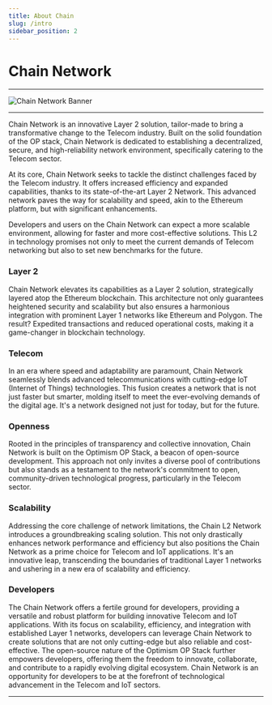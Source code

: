 ```yaml
---
title: About Chain
slug: /intro
sidebar_position: 2
---
```


# Chain Network

---

![Chain Network Banner](../static/img/Banner.jpg)

---

Chain Network is an innovative Layer 2 solution, tailor-made to bring a transformative change to the Telecom industry. Built on the solid foundation of the OP stack, Chain Network is dedicated to establishing a decentralized, secure, and high-reliability network environment, specifically catering to the Telecom sector.

At its core, Chain Network seeks to tackle the distinct challenges faced by the Telecom industry. It offers increased efficiency and expanded capabilities, thanks to its state-of-the-art Layer 2 Network. This advanced network paves the way for scalability and speed, akin to the Ethereum platform, but with significant enhancements.

Developers and users on the Chain Network can expect a more scalable environment, allowing for faster and more cost-effective solutions. This L2 in technology promises not only to meet the current demands of Telecom networking but also to set new benchmarks for the future.

### Layer 2
Chain Network elevates its capabilities as a Layer 2 solution, strategically layered atop the Ethereum blockchain. This architecture not only guarantees heightened security and scalability but also ensures a harmonious integration with prominent Layer 1 networks like Ethereum and Polygon. The result? Expedited transactions and reduced operational costs, making it a game-changer in blockchain technology.

### Telecom
In an era where speed and adaptability are paramount, Chain Network seamlessly blends advanced telecommunications with cutting-edge IoT (Internet of Things) technologies. This fusion creates a network that is not just faster but smarter, molding itself to meet the ever-evolving demands of the digital age. It's a network designed not just for today, but for the future.

### Openness
Rooted in the principles of transparency and collective innovation, Chain Network is built on the Optimism OP Stack, a beacon of open-source development. This approach not only invites a diverse pool of contributions but also stands as a testament to the network's commitment to open, community-driven technological progress, particularly in the Telecom sector.

### Scalability
Addressing the core challenge of network limitations, the Chain L2 Network introduces a groundbreaking scaling solution. This not only drastically enhances network performance and efficiency but also positions the Chain Network as a prime choice for Telecom and IoT applications. It's an innovative leap, transcending the boundaries of traditional Layer 1 networks and ushering in a new era of scalability and efficiency.

### Developers

The Chain Network offers a fertile ground for developers, providing a versatile and robust platform for building innovative Telecom and IoT applications. With its focus on scalability, efficiency, and integration with established Layer 1 networks, developers can leverage Chain Network to create solutions that are not only cutting-edge but also reliable and cost-effective. The open-source nature of the Optimism OP Stack further empowers developers, offering them the freedom to innovate, collaborate, and contribute to a rapidly evolving digital ecosystem. Chain Network is an opportunity for developers to be at the forefront of technological advancement in the Telecom and IoT sectors.

---
<!-- ### IoT -->